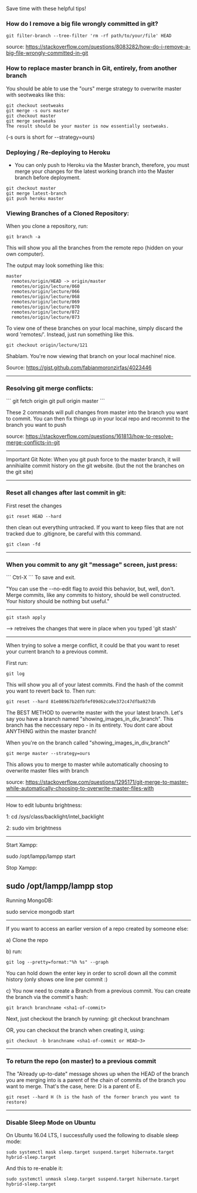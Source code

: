 Save time with these helpful tips!

<h3>How do I remove a big file wrongly committed in git?</h3>

```
git filter-branch --tree-filter 'rm -rf path/to/your/file' HEAD
```
source: https://stackoverflow.com/questions/8083282/how-do-i-remove-a-big-file-wrongly-committed-in-git


<h3>How to replace master branch in Git, entirely, from another branch</h3>

You should be able to use the "ours" merge strategy to overwrite master with seotweaks like this:

```
git checkout seotweaks
git merge -s ours master
git checkout master
git merge seotweaks
The result should be your master is now essentially seotweaks.

```
(-s ours is short for --strategy=ours)


<h3>Deploying / Re-deploying to Heroku</h3>

- You can only push to Heroku via the Master branch, therefore, you must merge your changes for the latest working branch into the Master branch before deployment.

```
git checkout master
git merge latest-branch
git push heroku master
```

<h3>Viewing Branches of a Cloned Repository:</h3>

When you clone a repository, run:

```
git branch -a
```

This will show you all the branches from the remote repo (hidden on your own computer).

The output may look something like this:

```
master
  remotes/origin/HEAD -> origin/master
  remotes/origin/lecture/060
  remotes/origin/lecture/066
  remotes/origin/lecture/068
  remotes/origin/lecture/069
  remotes/origin/lecture/070
  remotes/origin/lecture/072
  remotes/origin/lecture/073
```

To view one of these branches on your local machine, simply discard the word 'remotes/'. Instead, just run something like this.

```
git checkout origin/lecture/121
```
Shablam. You're now viewing that branch on your local machine! nice.

Source: https://gist.github.com/fabianmoronzirfas/4023446

--------------------------------------------------
<h3>Resolving git merge conflicts:</h3>
```
git fetch origin
git pull origin master
```

These 2 commands will pull changes from master into the branch you want to commit. You can then fix things up in your local repo and 
recommit to the branch you want to push

source: https://stackoverflow.com/questions/161813/how-to-resolve-merge-conflicts-in-git

-------------------------------------
Important Git Note: When you git push force to the master branch, it will annihialite commit history on the git website. 
(but the not the branches on the git site)


------------------------------
<h3>Reset all changes after last commit in git:</h3>

First reset the changes
```
git reset HEAD --hard
```
then clean out everything untracked. If you want to keep files that are not tracked due to .gitignore, be careful with this command.

```
git clean -fd
```
-------------
<h3>When you commit to any git "message" screen, just press: </h3>
```
Ctrl-X
```
To save and exit.

"You can use the --no-edit flag to avoid this behavior, but, well, don't. 
Merge commits, like any commits to history, should be well constructed. Your history should be nothing but useful."

-------------------------------------
```
git stash apply
```
--> retreives the changes that were in place when you typed 'git stash'


---------------------------------------------

When trying to solve a merge conflict, it could be that you want to reset your current branch to a previous commit.

First run: 
```
git log
```

This will show you all of your latest commits. Find the hash of the commit you want to revert back to. Then run:

```
git reset --hard 81e08967b2dfbfef09d62ca9e372c47dfba927db
```

The BEST METHOD to overwrite master with the your latest branch. Let's say you have a branch named "showing_images_in_div_branch".
This branch has the neccessary repo - in its entirety. You dont care about ANYTHING within the master branch!

When you're on the branch called "showing_images_in_div_branch"

```
git merge master --strategy=ours
```

This allows you to merge to master while automatically choosing to overwrite master files with branch

source: https://stackoverflow.com/questions/1295171/git-merge-to-master-while-automatically-choosing-to-overwrite-master-files-with

______________________________________

How to edit lubuntu brightness:

1: cd /sys/class/backlight/intel_backlight

2:  sudo vim brightness 

______________

Start Xampp:

sudo /opt/lampp/lampp start

Stop Xampp:

sudo /opt/lampp/lampp stop
---------------------------

Running MongoDB:

sudo service mongodb start

_________________________

If you want to access an earlier version of  a repo created by someone else:

a) Clone the repo

b) run: 

```
git log --pretty=format:"%h %s" --graph
```

You can hold down the enter key in order to scroll down all the commit history (only shows one line per commit :)

c) You now need to create a Branch from a previous commit. You can create the branch via the commit's hash:

```
git branch branchname <sha1-of-commit>
```

Next, just checkout the branch by running: git checkout branchnam

OR, you can checkout the branch when creating it, using:

```
git checkout -b branchname <sha1-of-commit or HEAD~3>
```
----------------------------------------------------------------------------

<h3>To return the repo (on master) to a previous commit</h3>

The "Already up-to-date" message shows up when the HEAD of the branch you are merging into is a parent of the chain of commits of the branch you want to merge. That's the case, here: D is a parent of E.

```
git reset --hard H (h is the hash of the former branch you want to restore)
```

---------------------------------

<h3>Disable Sleep Mode on Ubuntu</h3>

On Ubuntu 16.04 LTS, I successfully used the following to disable sleep mode:
```
sudo systemctl mask sleep.target suspend.target hibernate.target hybrid-sleep.target
```

And this to re-enable it:
```
sudo systemctl unmask sleep.target suspend.target hibernate.target hybrid-sleep.target
```
